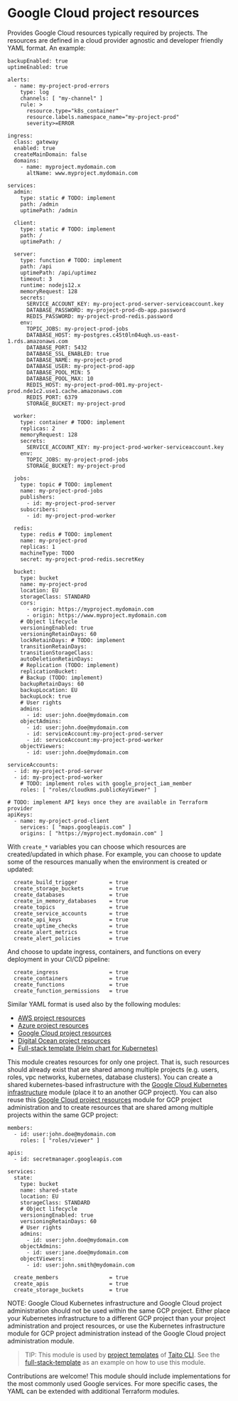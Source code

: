 # Google Cloud project resources

Provides Google Cloud resources typically required by projects. The resources are defined in a cloud provider agnostic and developer friendly YAML format. An example:

```
backupEnabled: true
uptimeEnabled: true

alerts:
  - name: my-project-prod-errors
    type: log
    channels: [ "my-channel" ]
    rule: >
      resource.type="k8s_container"
      resource.labels.namespace_name="my-project-prod"
      severity>=ERROR

ingress:
  class: gateway
  enabled: true
  createMainDomain: false
  domains:
    - name: myproject.mydomain.com
      altName: www.myproject.mydomain.com

services:
  admin:
    type: static # TODO: implement
    path: /admin
    uptimePath: /admin

  client:
    type: static # TODO: implement
    path: /
    uptimePath: /

  server:
    type: function # TODO: implement
    path: /api
    uptimePath: /api/uptimez
    timeout: 3
    runtime: nodejs12.x
    memoryRequest: 128
    secrets:
      SERVICE_ACCOUNT_KEY: my-project-prod-server-serviceaccount.key
      DATABASE_PASSWORD: my-project-prod-db-app.password
      REDIS_PASSWORD: my-project-prod-redis.password
    env:
      TOPIC_JOBS: my-project-prod-jobs
      DATABASE_HOST: my-postgres.c45t0ln04uqh.us-east-1.rds.amazonaws.com
      DATABASE_PORT: 5432
      DATABASE_SSL_ENABLED: true
      DATABASE_NAME: my-project-prod
      DATABASE_USER: my-project-prod-app
      DATABASE_POOL_MIN: 5
      DATABASE_POOL_MAX: 10
      REDIS_HOST: my-project-prod-001.my-project-prod.nde1c2.use1.cache.amazonaws.com
      REDIS_PORT: 6379
      STORAGE_BUCKET: my-project-prod

  worker:
    type: container # TODO: implement
    replicas: 2
    memoryRequest: 128
    secrets:
      SERVICE_ACCOUNT_KEY: my-project-prod-worker-serviceaccount.key
    env:
      TOPIC_JOBS: my-project-prod-jobs
      STORAGE_BUCKET: my-project-prod

  jobs:
    type: topic # TODO: implement
    name: my-project-prod-jobs
    publishers:
      - id: my-project-prod-server
    subscribers:
      - id: my-project-prod-worker

  redis:
    type: redis # TODO: implement
    name: my-project-prod
    replicas: 1
    machineType: TODO
    secret: my-project-prod-redis.secretKey

  bucket:
    type: bucket
    name: my-project-prod
    location: EU
    storageClass: STANDARD
    cors:
      - origin: https://myproject.mydomain.com
      - origin: https://www.myproject.mydomain.com
    # Object lifecycle
    versioningEnabled: true
    versioningRetainDays: 60
    lockRetainDays: # TODO: implement
    transitionRetainDays:
    transitionStorageClass:
    autoDeletionRetainDays:
    # Replication (TODO: implement)
    replicationBucket:
    # Backup (TODO: implement)
    backupRetainDays: 60
    backupLocation: EU
    backupLock: true
    # User rights
    admins:
      - id: user:john.doe@mydomain.com
    objectAdmins:
      - id: user:john.doe@mydomain.com
      - id: serviceAccount:my-project-prod-server
      - id: serviceAccount:my-project-prod-worker
    objectViewers:
      - id: user:john.doe@mydomain.com

serviceAccounts:
  - id: my-project-prod-server
  - id: my-project-prod-worker
    # TODO: implement roles with google_project_iam_member
    roles: [ "roles/cloudkms.publicKeyViewer" ]

# TODO: implement API keys once they are available in Terraform provider
apiKeys:
  - name: my-project-prod-client
    services: [ "maps.googleapis.com" ]
    origins: [ "https://myproject.mydomain.com" ]
```

With `create_*` variables you can choose which resources are created/updated in which phase. For example, you can choose to update some of the resources manually when the environment is created or updated:

```
  create_build_trigger          = true
  create_storage_buckets        = true
  create_databases              = true
  create_in_memory_databases    = true
  create_topics                 = true
  create_service_accounts       = true
  create_api_keys               = true
  create_uptime_checks          = true
  create_alert_metrics          = true
  create_alert_policies         = true
```

And choose to update ingress, containers, and functions on every deployment in your CI/CD pipeline:

```
  create_ingress                = true
  create_containers             = true
  create_functions              = true
  create_function_permissions   = true
```

Similar YAML format is used also by the following modules:

* [AWS project resources](https://registry.terraform.io/modules/TaitoUnited/project-resources/aws)
* [Azure project resources](https://registry.terraform.io/modules/TaitoUnited/project-resources/azurerm)
* [Google Cloud project resources](https://registry.terraform.io/modules/TaitoUnited/project-resources/google)
* [Digital Ocean project resources](https://registry.terraform.io/modules/TaitoUnited/project-resources/digitalocean)
* [Full-stack template (Helm chart for Kubernetes)](https://github.com/TaitoUnited/taito-charts/tree/master/full-stack)

This module creates resources for only one project. That is, such resources should already exist that are shared among multiple projects (e.g. users, roles, vpc networks, kubernetes, database clusters). You can create a shared kubernetes-based infrastructure with the [Google Cloud Kubernetes infrastructure](https://registry.terraform.io/modules/TaitoUnited/kubernetes-infrastructure/google) module (place it to an another GCP project). You can also reuse this [Google Cloud project resources](https://registry.terraform.io/modules/TaitoUnited/project-resources/google) module for GCP project administration and to create resources that are shared among multiple projects within the same GCP project:

```
members:
  - id: user:john.doe@mydomain.com
    roles: [ "roles/viewer" ]

apis:
  - id: secretmanager.googleapis.com

services:
  state:
    type: bucket
    name: shared-state
    location: EU
    storageClass: STANDARD
    # Object lifecycle
    versioningEnabled: true
    versioningRetainDays: 60
    # User rights
    admins:
      - id: user:john.doe@mydomain.com
    objectAdmins:
      - id: user:jane.doe@mydomain.com
    objectViewers:
      - id: user:john.smith@mydomain.com
```

```
  create_members                = true
  create_apis                   = true
  create_storage_buckets        = true
```

NOTE: Google Cloud Kubernetes infrastructure and Google Cloud project administration should not be used within the same GCP project. Either place your Kubernetes infrastructure to a different GCP project than your project administration and project resources, or use the Kubernetes infrastructure module for GCP project administration instead of the Google Cloud project administration module.

> TIP: This module is used by [project templates](https://taitounited.github.io/taito-cli/templates/#project-templates) of [Taito CLI](https://taitounited.github.io/taito-cli/). See the [full-stack-template](https://github.com/TaitoUnited/full-stack-template) as an example on how to use this module.

Contributions are welcome! This module should include implementations for the most commonly used Google services. For more specific cases, the YAML can be extended with additional Terraform modules.
